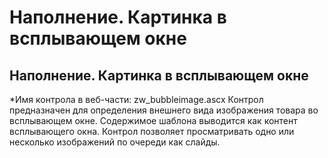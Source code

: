 ﻿---
description: 2.4.7
---
# Наполнение. Картинка в всплывающем окне
## Наполнение. Картинка в всплывающем окне
*Имя контрола в веб-части: zw_bubbleimage.ascx
Контрол предназначен для определения внешнего вида изображения товара во всплывающем окне. 
Содержимое шаблона выводится как контент всплывающего окна.
Контрол позволяет просматривать одно или несколько изображений по очереди как слайды.

